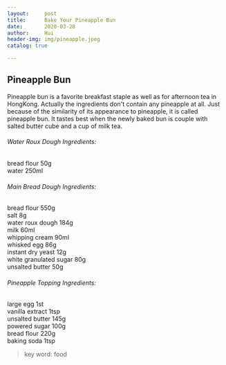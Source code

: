 ```yaml
---
layout:     post
title:      Bake Your Pineapple Bun
date:       2020-03-28
author:     Hui
header-img: img/pineapple.jpeg
catalog: true

---
```


## Pineapple Bun

Pineapple bun is a favorite breakfast staple as well as for afternoon tea in HongKong. Actually the ingredients don't contain any pineapple at all. Just because of the similarity of its appearance to pineapple, it is called pineapple bun. It tastes best when the newly baked bun is couple with salted butter cube and a cup of milk tea.  


###### Water Roux Dough Ingredients:

bread flour 50g<br>
water       250ml<br>

###### Main Bread Dough Ingredients:

bread flour 550g<br>
salt 8g<br>
water roux dough 184g<br>
milk 60ml<br>
whipping cream 90ml<br>
whisked egg 86g<br>
instant dry yeast 12g<br>
white granulated sugar 80g<br>
unsalted butter 50g<br>

###### Pineapple Topping Ingredients:

large egg 1st<br>
vanilla extract 1tsp<br>
unsalted butter 145g<br>
powered sugar 100g<br>
bread flour 220g<br>
baking soda 1tsp<br>




>key word: food


